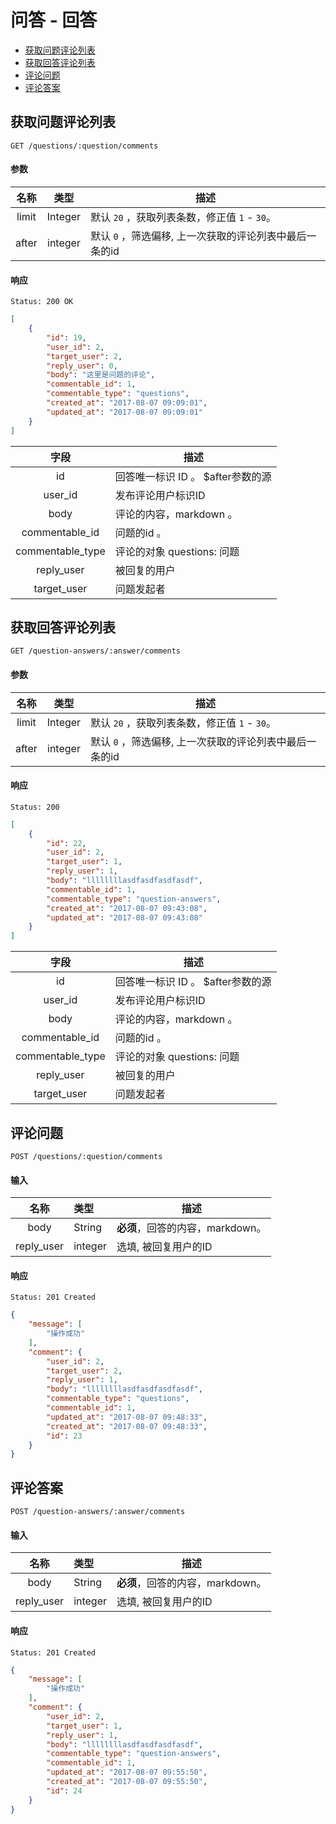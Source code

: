 # 问答 - 回答

- [获取问题评论列表](#获取问题评论列表)
- [获取回答评论列表](#获取回答评论列表)
- [评论问题](#评论问题)
- [评论答案](#评论答案)

## 获取问题评论列表

```
GET /questions/:question/comments
```

#### 参数

| 名称 | 类型 | 描述 |
|:----:|:----:|----|
| limit | Integer | 默认 `20` ，获取列表条数，修正值 `1` - `30`。 |
| after | integer | 默认 `0` ，筛选偏移, 上一次获取的评论列表中最后一条的id |

#### 响应

```
Status: 200 OK
```
```json
[
    {
        "id": 19,
        "user_id": 2,
        "target_user": 2,
        "reply_user": 0,
        "body": "这里是问题的评论",
        "commentable_id": 1,
        "commentable_type": "questions",
        "created_at": "2017-08-07 09:09:01",
        "updated_at": "2017-08-07 09:09:01"
    }
]
```

| 字段 | 描述 |
|:----:|----|
| id | 回答唯一标识 ID 。 $after参数的源|
| user_id | 发布评论用户标识ID |
| body | 评论的内容，markdown 。 |
| commentable_id | 问题的id 。 |
| commentable_type | 评论的对象 questions: 问题 |
| reply_user | 被回复的用户 |
| target_user | 问题发起者 |

## 获取回答评论列表

```
GET /question-answers/:answer/comments
```
#### 参数

| 名称 | 类型 | 描述 |
|:----:|:----:|----|
| limit | Integer | 默认 `20` ，获取列表条数，修正值 `1` - `30`。 |
| after | integer | 默认 `0` ，筛选偏移, 上一次获取的评论列表中最后一条的id |

#### 响应

```
Status: 200
```
```json
[
    {
        "id": 22,
        "user_id": 2,
        "target_user": 1,
        "reply_user": 1,
        "body": "llllllllasdfasdfasdfasdf",
        "commentable_id": 1,
        "commentable_type": "question-answers",
        "created_at": "2017-08-07 09:43:08",
        "updated_at": "2017-08-07 09:43:08"
    }
]
```
| 字段 | 描述 |
|:----:|----|
| id | 回答唯一标识 ID 。 $after参数的源|
| user_id | 发布评论用户标识ID |
| body | 评论的内容，markdown 。 |
| commentable_id | 问题的id 。 |
| commentable_type | 评论的对象 questions: 问题 |
| reply_user | 被回复的用户 |
| target_user | 问题发起者 |

## 评论问题

```
POST /questions/:question/comments
```

#### 输入

| 名称 | 类型 | 描述 |
|:----:|:----|----|
| body | String | **必须**，回答的内容，markdown。 |
| reply_user | integer | 选填, 被回复用户的ID |

#### 响应

```
Status: 201 Created
```
```json
{
    "message": [
        "操作成功"
    ],
    "comment": {
        "user_id": 2,
        "target_user": 2,
        "reply_user": 1,
        "body": "llllllllasdfasdfasdfasdf",
        "commentable_type": "questions",
        "commentable_id": 1,
        "updated_at": "2017-08-07 09:48:33",
        "created_at": "2017-08-07 09:48:33",
        "id": 23
    }
}
```

## 评论答案

```
POST /question-answers/:answer/comments
```

#### 输入

| 名称 | 类型 | 描述 |
|:----:|:----|----|
| body | String | **必须**，回答的内容，markdown。 |
| reply_user | integer | 选填, 被回复用户的ID |

#### 响应

```
Status: 201 Created
```
```json
{
    "message": [
        "操作成功"
    ],
    "comment": {
        "user_id": 2,
        "target_user": 1,
        "reply_user": 1,
        "body": "llllllllasdfasdfasdfasdf",
        "commentable_type": "question-answers",
        "commentable_id": 1,
        "updated_at": "2017-08-07 09:55:50",
        "created_at": "2017-08-07 09:55:50",
        "id": 24
    }
}
```
